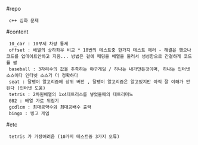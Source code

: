#repo

     c++ 심화 문제

#content

     10_car : 10부제 차량 통제
     offset : 배열의 상하좌우 비교 * 10번의 테스트중 한가지 테스트 에러 - 해결은 햇으나 코드를 업데이트안하고 지움... 방법은 겉에 패딩을 배열을 둘러서 생성함으로 간결하게 코드를 짬
     baseball : 3자리수의 값을 추측하는 야구게임 / 하나는 내가만든것이며, 하나는 인터넷 소스이다 인터넷 소스가 더 정확하다
     seat : 달팽이 알고리즘에 상위 버전 , 달팽이 알고리즘은 알고있지만 아직 잘 이해가 안된다 (인터넷 도움)
     tetris : 2차원배열의 1x4테트리스를 넣었을때의 테트리미노
     082 : 배열 가로 뒤집기
     gcdlcm : 최대공약수와 최대공배수 출력
     bingo : 빙고 게임

#etc 

     tetris 가 가장어려움 (10가지 테스트중 3가지 오류)
